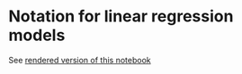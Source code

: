 # Notation for linear regression models

See [rendered version of this notebook](https://nbviewer.org/github/lisds/dsip/blob/interactive-notebooks/lin_regression_notation.ipynb)
